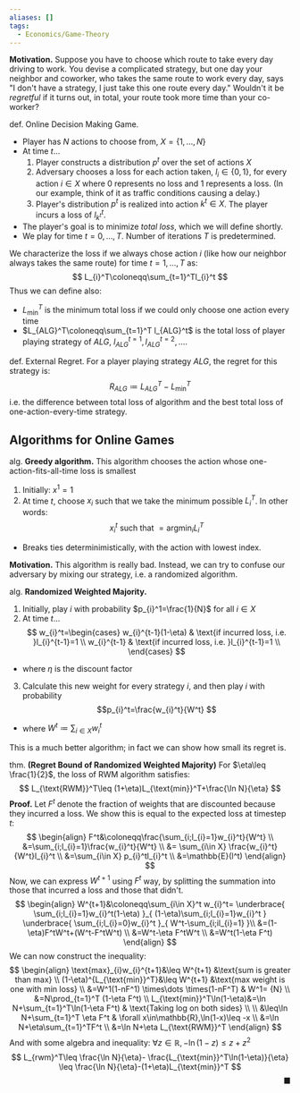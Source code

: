 ```yaml
---
aliases: []
tags:
  - Economics/Game-Theory
---
```

**Motivation.** Suppose you have to choose which route to take every day driving to work. You devise a complicated strategy, but one day your neighbor and coworker, who takes the same route to work every day, says "I don't have a strategy, I just take this one route every day." Wouldn't it be _regretful_ if it turns out, in total, your route took more time than your co-worker?

def. Online Decision Making Game.
- Player has $N$ actions to choose from, $X=\{ 1,\dots,N \}$
- At time $t$…
	1. Player constructs a distribution $p^t$ over the set of actions $X$
	2. Adversary chooses a loss for each action taken, $l_{i} \in \{  0,1 \}$, for every action $i\in X$ where $0$ represents no loss and $1$ represents a loss. (In our example, think of it as traffic conditions causing a delay.)
	3. Player's distribution $p^t$ is realized into action $k^t \in X$. The player incurs a loss of $l_{k^t}^t$.
- The player's goal is to minimize _total loss_, which we will define shortly.
- We play for time $t=0,\dots,T$. Number of iterations $T$ is predetermined.

We characterize the loss if we always chose action $i$ (like how our neighbor always takes the same route) for time $t=1,\dots,T$ as: 
$$
L_{i}^T\coloneqq\sum_{t=1}^Tl_{i}^t
$$
Thus we can define also:
- $L_{\text{min}}^T$ is the minimum total loss if we could only choose one action every time
- $L_{ALG}^T\coloneqq\sum_{t=1}^T l_{ALG}^t$ is the total loss of player playing strategy of $ALG$, $l_{ALG}^{t=1},l_{ALG}^{t=2},\dots$.

def. External Regret. For a player playing strategy $ALG$, the regret for this strategy is:
$$
R_{ALG}\coloneqq L_{ALG}^T-L_{\text{min}}^T
$$
i.e. the difference between total loss of algorithm and the best total loss of one-action-every-time strategy.

## Algorithms for Online Games

alg. **Greedy algorithm.** This algorithm chooses the action whose one-action-fits-all-time loss is smallest
1. Initially: $x^1=1$
2. At time $t$, choose $x_{i}$ such that we take the minimum possible $L_{i}^T$. In other words: 
$$
x_{i}^t \text{ such that }=\text{argmin}_{i}L_{i}^T
$$
- Breaks ties determinimistically, with the action with lowest index.

**Motivation.** This algorithm is really bad. Instead, we can try to confuse our adversary by mixing our strategy, i.e. a randomized algorithm.

alg. **Randomized Weighted Majority.**
1. Initially, play $i$ with probability $p_{i}^1=\frac{1}{N}$ for all $i\in X$
2. At time $t$... 
$$
w_{i}^t=\begin{cases}
w_{i}^{t-1}(1-\eta) & \text{if incurred loss, i.e. }l_{i}^{t-1}=1 \\
 w_{i}^{t-1} & \text{if incurred loss, i.e. }l_{i}^{t-1}=1 \\
\end{cases}
$$
- where $\eta$ is the discount factor
3. Calculate this new weight for every strategy $i$, and then play $i$ with probability 
$$p_{i}^t=\frac{w_{i}^t}{W^t}
$$
- where $W^t\coloneqq\sum_{i\in X} w_{i}^t$

This is a much better algorithm; in fact we can show how small its regret is.

thm. **(Regret Bound of Randomized Weighted Majority)** For $\eta\leq \frac{1}{2}$, the loss of RWM algorithm satisfies: 
$$
L_{\text{RWM}}^T\leq (1+\eta)L_{\text{min}}^T+\frac{\ln N}{\eta}
$$
**Proof.** Let $F^t$ denote the fraction of weights that are discounted because they incurred a loss. We show this is equal to the expected loss at timestep $t$:
$$
\begin{align}
F^t&\coloneqq\frac{\sum_{i;l_{i}=1}w_{i}^t}{W^t} \\
&=\sum_{i;l_{i}=1}\frac{w_{i}^t}{W^t} \\
&= \sum_{i\in X} \frac{w_{i}^t}{W^t}l_{i}^t \\
&=\sum_{i\in X} p_{i}^tl_{i}^t \\
&=\mathbb{E}(l^t)
\end{align}
$$
Now, we can express $W^{t+1}$ using $F^t$ way, by splitting the summation into those that incurred a loss and those that didn't.
$$
\begin{align}
W^{t+1}&\coloneqq\sum_{i\in X}^t w_{i}^t=
\underbrace{ \sum_{i;l_{i}=1}w_{i}^t(1-\eta) }_{
(1-\eta)\sum_{i;l_{i}=1}w_{i}^t
 }
\underbrace{ \sum_{i;l_{i}=0}w_{i}^t }_{ W^t-\sum_{i;il_{i}=1} }\\
&=(1-\eta)F^tW^t+(W^t-F^tW^t) \\
&=W^t-\eta F^tW^t \\
&=W^t(1-\eta F^t)
\end{align}
$$
We can now construct the inequality:
$$
\begin{align}
\text{max}_{i}w_{i}^{t+1}&\leq W^{t+1} &\text{sum is greater than max} \\
(1-\eta)^{L_{\text{min}}^T}&\leq W^{t+1} &\text{max weight is one with min loss} \\
&=W^1(1-nF^1) \times\dots \times(1-nF^T) & W^1= {N} \\
&=N\prod_{t=1}^T (1-\eta F^t) \\
L_{\text{min}}^T\ln(1-\eta)&=\ln N+\sum_{t=1}^T\ln(1-\eta F^t) & \text{Taking log on both sides} \\ \\
&\leq\ln N+\sum_{t=1}^T \eta F^t & \forall x\in\mathbb{R},\ln(1-x)\leq -x \\
&=\ln N+\eta\sum_{t=1}^TF^t \\
&=\ln N+\eta L_{\text{RWM}}^T
\end{align}
$$
And with some algebra and inequality: $\forall z\in \mathbb{R},-\ln(1-z)\leq z+z^2$
$$
L_{rwm}^T\leq \frac{\ln N}{\eta}- \frac{L_{\text{min}}^T\ln(1-\eta)}{\eta}
\leq \frac{\ln N}{\eta}-(1+\eta)L_{\text{min}}^T
$$
<span style="float:right;">■</span>
